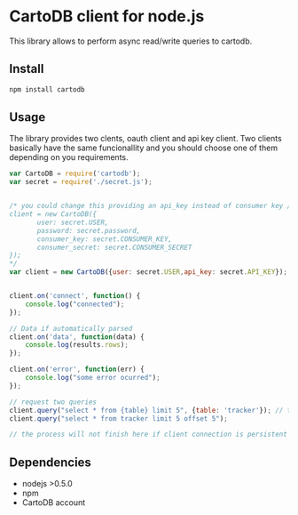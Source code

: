CartoDB client for node.js
=================================

This library allows to perform async read/write queries to cartodb.

Install
------

```bash
npm install cartodb
```


Usage
-----

The library provides two clents, oauth client and api key client. Two clients basically have the same funcionallity and you should choose one of them depending on you requirements. 

```javascript
var CartoDB = require('cartodb');
var secret = require('./secret.js');


/* you could change this providing an api_key instead of consumer key / secret if you want to use oath
client = new CartoDB({
       user: secret.USER,
       password: secret.password,
       consumer_key: secret.CONSUMER_KEY, 
       consumer_secret: secret.CONSUMER_SECRET
});
*/
var client = new CartoDB({user: secret.USER,api_key: secret.API_KEY});


client.on('connect', function() {
    console.log("connected");
});

// Data if automatically parsed
client.on('data', function(data) {
    console.log(results.rows);
});

client.on('error', function(err) {
    console.log("some error ocurred");
});

// request two queries
client.query("select * from {table} limit 5", {table: 'tracker'}); // template can be used
client.query("select * from tracker limit 5 offset 5");

// the process will not finish here if client connection is persistent
```



Dependencies
------------
* nodejs >0.5.0
* npm
* CartoDB account

